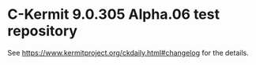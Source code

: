 # C-Kermit 9.0.305 Alpha.06 test repository

See <https://www.kermitproject.org/ckdaily.html#changelog> for the details.
